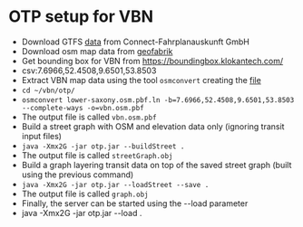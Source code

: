 # OTP setup for VBN
* Download GTFS [data](vbn.gtfs.zip) from Connect-Fahrplanauskunft GmbH
* Download osm map data from [geofabrik](lower-saxony.osm.pbf.ln)
* Get bounding box for VBN from https://boundingbox.klokantech.com/
 * csv:7.6966,52.4508,9.6501,53.8503
* Extract VBN map data using the tool `osmconvert` creating the [file](vbn.osm.pbf)
 * `cd ~/vbn/otp/`
 * `osmconvert lower-saxony.osm.pbf.ln -b=7.6966,52.4508,9.6501,53.8503 --complete-ways -o=vbn.osm.pbf`
 * The output file is called `vbn.osm.pbf`
* Build a street graph with OSM and elevation data only (ignoring transit input files)
 * `java -Xmx2G -jar otp.jar --buildStreet .`
 * The output file is called `streetGraph.obj`
* Build a graph layering transit data on top of the saved street graph (built using the previous command)
 * `java -Xmx2G -jar otp.jar --loadStreet --save .`
 * The output file is called `graph.obj`
* Finally, the server can be started using the --load parameter
 * java -Xmx2G -jar otp.jar --load .
